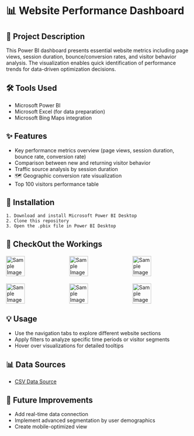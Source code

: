 # 📊 Website Performance Dashboard

## 📝 Project Description
This Power BI dashboard presents essential website metrics including page views, session duration, bounce/conversion rates, and visitor behavior analysis. The visualization enables quick identification of performance trends for data-driven optimization decisions.

## 🛠️ Tools Used
- Microsoft Power BI
- Microsoft Excel (for data preparation)
- Microsoft Bing Maps integration

## ✨ Features
- Key performance metrics overview (page views, session duration, bounce rate, conversion rate)
- Comparison between new and returning visitor behavior
- Traffic source analysis by session duration
- 🗺️ Geographic conversion rate visualization
- Top 100 visitors performance table

## 🚀 Installation
    1. Download and install Microsoft Power BI Desktop
    2. Clone this repository
    3. Open the .pbix file in Power BI Desktop

## 👀 CheckOut the Workings
<div style="display: flex; flex-direction: row; justify-content: space-between; gap: 15px; margin: 20px 0;">
    <img src="https://github.com/Kunal-Rawat007/Project_images/blob/main/wpa1.png" alt="Sample Image" style="width: 32%; height: auto;">
    <img src="https://github.com/Kunal-Rawat007/Project_images/blob/main/wpa2.png" alt="Sample Image" style="width: 32%; height: auto;">
    <img src="https://github.com/Kunal-Rawat007/Project_images/blob/main/wpa3.png" alt="Sample Image" style="width: 32%; height: auto;">
</div>
<div style="display: flex; flex-direction: row; justify-content: space-between; gap: 15px; margin: 20px 0;">
    <img src="https://github.com/Kunal-Rawat007/Project_images/blob/main/wpa4.png" alt="Sample Image" style="width: 32%; height: auto;">
    <img src="https://github.com/Kunal-Rawat007/Project_images/blob/main/wpa5.png" alt="Sample Image" style="width: 32%; height: auto;">
    <img src="https://github.com/Kunal-Rawat007/Project_images/blob/main/wpa6.png" alt="Sample Image" style="width: 32%; height: auto;">
</div>
    
## 💡 Usage
- Use the navigation tabs to explore different website sections
- Apply filters to analyze specific time periods or visitor segments
- Hover over visualizations for detailed tooltips

## 📊 Data Sources
- [CSV Data Source](https://github.com/Kunal-Rawat007/Website-Performance-Analysis/blob/main/website_performance_analytics.csv)

## 🔮 Future Improvements
- Add real-time data connection
- Implement advanced segmentation by user demographics
- Create mobile-optimized view
